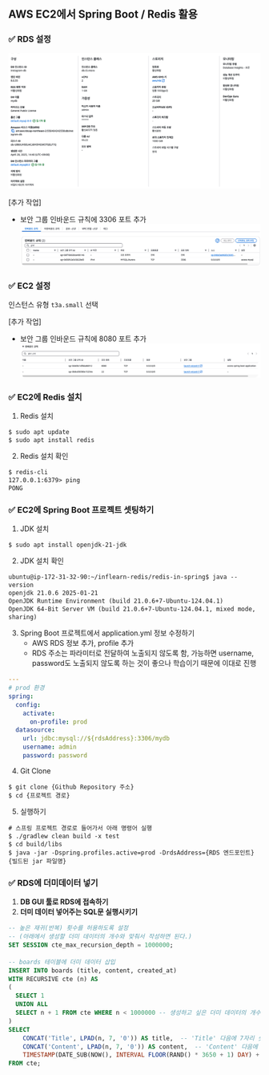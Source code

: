 ## AWS EC2에서 Spring Boot / Redis 활용

### ✅ RDS 설정
![image_1.png](image_1.png)

[추가 작업]
- 보안 그룹 인바운드 규칙에 3306 포트 추가
![image_2.png](image_2.png)

### ✅ EC2 설정

인스턴스 유형 `t3a.small` 선택

[추가 작업]
- 보안 그룹 인바운드 규칙에 8080 포트 추가
![image_3.png](image_3.png)

### ✅ EC2에 Redis 설치

1. Redis 설치
```shell
$ sudo apt update
$ sudo apt install redis
```

2. Redis 설치 확인
```shell
$ redis-cli
127.0.0.1:6379> ping
PONG
```

### ✅ EC2에 Spring Boot 프로젝트 셋팅하기

1. JDK 설치
```shell
$ sudo apt install openjdk-21-jdk
```

2. JDK 설치 확인
```shell
ubuntu@ip-172-31-32-90:~/inflearn-redis/redis-in-spring$ java --version
openjdk 21.0.6 2025-01-21
OpenJDK Runtime Environment (build 21.0.6+7-Ubuntu-124.04.1)
OpenJDK 64-Bit Server VM (build 21.0.6+7-Ubuntu-124.04.1, mixed mode, sharing)
```

3. Spring Boot 프로젝트에서 application.yml 정보 수정하기
   - AWS RDS 정보 추가, profile 추가
   - RDS 주소는 파라미터로 전달하여 노출되지 않도록 함, 가능하면 username, password도 노출되지 않도록 하는 것이 좋으나 학습이기 때문에 이대로 진행
```yaml
---
# prod 환경
spring:
  config:
    activate:
      on-profile: prod
  datasource:
    url: jdbc:mysql://${rdsAddress}:3306/mydb
    username: admin
    password: password
```

4. Git Clone
```shell
$ git clone {Github Repository 주소}
$ cd {프로젝트 경로}
```

5. 실행하기
```shell
# 스프링 프로젝트 경로로 들어가서 아래 명령어 실행
$ ./gradlew clean build -x test 
$ cd build/libs
$ java -jar -Dspring.profiles.active=prod -DrdsAddress={RDS 엔드포인트} {빌드된 jar 파일명}
```

### ✅ RDS에 더미데이터 넣기

1. **DB GUI 툴로 RDS에 접속하기**
2. **더미 데이터 넣어주는 SQL문 실행시키기**
```sql
-- 높은 재귀(반복) 횟수를 허용하도록 설정
-- (아래에서 생성할 더미 데이터의 개수와 맞춰서 작성하면 된다.)
SET SESSION cte_max_recursion_depth = 1000000; 

-- boards 테이블에 더미 데이터 삽입
INSERT INTO boards (title, content, created_at)
WITH RECURSIVE cte (n) AS
(
  SELECT 1
  UNION ALL
  SELECT n + 1 FROM cte WHERE n < 1000000 -- 생성하고 싶은 더미 데이터의 개수
)
SELECT
    CONCAT('Title', LPAD(n, 7, '0')) AS title,  -- 'Title' 다음에 7자리 숫자로 구성된 제목 생성
    CONCAT('Content', LPAD(n, 7, '0')) AS content,  -- 'Content' 다음에 7자리 숫자로 구성된 내용 생성
    TIMESTAMP(DATE_SUB(NOW(), INTERVAL FLOOR(RAND() * 3650 + 1) DAY) + INTERVAL FLOOR(RAND() * 86400) SECOND) AS created_at -- 최근 10년 내의 임의의 날짜와 시간 생성
FROM cte;
```